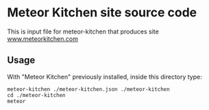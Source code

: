 Meteor Kitchen site source code
===============================

This is input file for meteor-kitchen that produces site <a href="http://www.meteorkitchen.com" target="_blank">www.meteorkitchen.com</a>

Usage
-----

With "Meteor Kitchen" previously installed, inside this directory type:

```
meteor-kitchen ./meteor-kitchen.json ./meteor-kitchen 
cd ./meteor-kitchen
meteor
```
